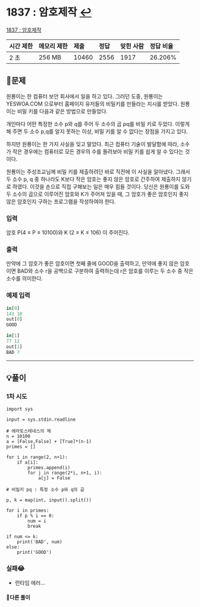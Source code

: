 # 1837 : 암호제작 [↩](../../acmicpc)

[1837 : 암호제작](https://www.acmicpc.net/problem/1837)

| 시간 제한 | 메모리 제한 | 제출  | 정답 | 맞힌 사람 | 정답 비율 |
| :-------- | :---------- | :---- | :--- | :-------- | :-------- |
| 2 초      | 256 MB      | 10460 | 2556 | 1917      | 26.206%   |

## 📝문제

원룡이는 한 컴퓨터 보안 회사에서 일을 하고 있다. 그러던 도중, 원룡이는 YESWOA.COM 으로부터 홈페이지 유저들의 비밀키를 만들라는 지시를 받았다. 원룡이는 비밀 키를 다음과 같은 방법으로 만들었다.

개인마다 어떤 특정한 소수 p와 q를 주어 두 소수의 곱 pq를 비밀 키로 두었다. 이렇게 해 주면 두 소수 p,q를 알지 못하는 이상, 비밀 키를 알 수 없다는 장점을 가지고 있다.

하지만 원룡이는 한 가지 사실을 잊고 말았다. 최근 컴퓨터 기술이 발달함에 따라, 소수가 작은 경우에는 컴퓨터로 모든 경우의 수를 돌려보아 비밀 키를 쉽게 알 수 있다는 것이다.

원룡이는 주성조교님께 비밀 키를 제출하려던 바로 직전에 이 사실을 알아냈다. 그래서 두 소수 p, q 중 하나라도 K보다 작은 암호는 좋지 않은 암호로 간주하여 제출하지 않기로 하였다. 이것을 손으로 직접 구해보는 일은 매우 힘들 것이다. 당신은 원룡이를 도와 두 소수의 곱으로 이루어진 암호와 K가 주어져 있을 때, 그 암호가 좋은 암호인지 좋지 않은 암호인지 구하는 프로그램을 작성하여야 한다.

### 입력

암호 P(4 ≤ P ≤ 10100)와 K (2 ≤ K ≤ 106) 이 주어진다. 

### 출력

만약에 그 암호가 좋은 암호이면 첫째 줄에 GOOD을 출력하고, 만약에 좋지 않은 암호이면 BAD와 소수 r을 공백으로 구분하여 출력하는데 r은 암호를 이루는 두 소수 중 작은 소수를 의미한다.

### 예제 입력

```python
in[0]
143 10
out[0]
GOOD

in[1]
77 12
out[1]
BAD 7
```

---

## 💡풀이
### 1차 시도

```
import sys

input = sys.stdin.readline

# 에라토스테네스의 체
n = 10100
a = [False,False] + [True]*(n-1)
primes = []

for i in range(2, n+1):
    if a[i]:
        primes.append(i)
        for j in range(2*i, n+1, i):
            a[j] = False

# 비밀키 pq : 특정 소수 p와 q의 곱

p, k = map(int, input().split())

for i in primes:
    if p % i == 0:
        num = i
        break

if num <= k:
    print('BAD', num)
else:
    print('GOOD')
```

### 실패😂
* 런타임 에러...

#### 🤝다른 풀이

